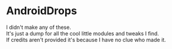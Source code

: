 # AndroidDrops

I didn't make any of these.<br>
It's just a dump for all the cool little modules and tweaks I find.<br>
If credits aren't provided it's because I have no clue who made it.
